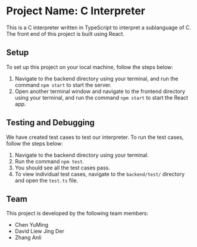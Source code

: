 # Project Name: C Interpreter

This is a C interpreter written in TypeScript to interpret a sublanguage of C. The front end of this project is built using React.

## Setup

To set up this project on your local machine, follow the steps below:

1. Navigate to the backend directory using your terminal, and run the command `npm start` to start the server.
2. Open another terminal window and navigate to the frontend directory using your terminal, and run the command `npm start` to start the React app.

## Testing and Debugging

We have created test cases to test our interpreter. To run the test cases, follow the steps below:

1. Navigate to the backend directory using your terminal.
2. Run the command `npm test`.
3. You should see all the test cases pass.
4. To view individual test cases, navigate to the `backend/test/` directory and open the `test.ts` file.

## Team

This project is developed by the following team members:

- Chen YuMing
- David Liew Jing Der
- Zhang Anli
